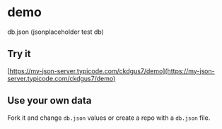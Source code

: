 # demo
db.json (jsonplaceholder test db)

## Try it

[https://my-json-server.typicode.com/ckdgus7/demo](https://my-json-server.typicode.com/ckdgus7/demo)

## Use your own data

Fork it and change `db.json` values or create a repo with a `db.json` file.
